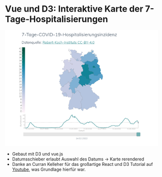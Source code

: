 # Vue und D3: Interaktive Karte der 7-Tage-Hospitalisierungen


<p align="center">
<img src="https://github.com/Jazzpenner/D3-Vue-7-Tage-COVID-19-Hospitalisierungsinzidenz-/blob/main/preview.png?raw=true" width="550"></img>
</p>


- Gebaut mit D3 und vue.js
- Datumsschieber erlaubt Auswahl des Datums -> Karte rerendered
- Danke an Curran Kelleher für das großartige React und D3 Tutorial auf [Youtube](https://youtu.be/2LhoCfjm8R4), was Grundlage hierfür war.